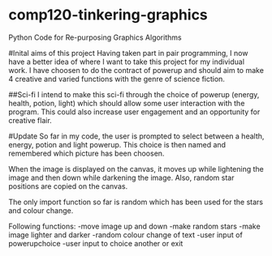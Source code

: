 # comp120-tinkering-graphics
Python Code for Re-purposing Graphics Algorithms

#Inital aims of this project
Having taken part in pair programming, I now have a better idea of where I want to take this project for my individual work. I have choosen to do the contract of powerup and should aim to make 4 creative and varied functions with the genre of science fiction.

##Sci-fi
I intend to make this sci-fi through the choice of powerup (energy, health, potion, light) which should allow some user interaction with the program. This could also increase user engagement and an opportunity for creative flair.

#Update
So far in my code, the user is prompted to select between a health, energy, potion and light powerup. This choice is then named and remembered which picture has been choosen.

When the image is displayed on the canvas, it moves up while lightening the image and then down while darkening the image. Also, random star positions are copied on the canvas.

The only import function so far is random which has been used for the stars and colour change.

Following functions:
-move image up and down
-make random stars
-make image lighter and darker
-random colour change of text
-user input of powerupchoice
-user input to choice another or exit
